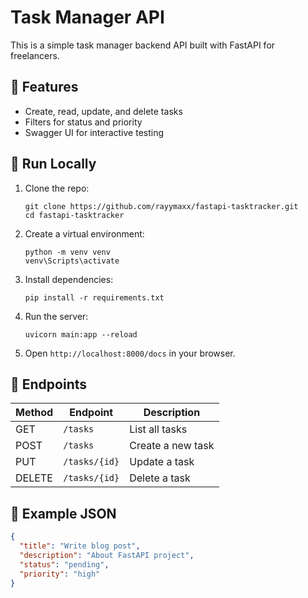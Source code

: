 # Task Manager API

This is a simple task manager backend API built with FastAPI for freelancers.

## 🔧 Features

- Create, read, update, and delete tasks
- Filters for status and priority
- Swagger UI for interactive testing

## 🚀 Run Locally

1. Clone the repo:
    ```
    git clone https://github.com/rayymaxx/fastapi-tasktracker.git
    cd fastapi-tasktracker
    ```

2. Create a virtual environment:
    ```
    python -m venv venv
    venv\Scripts\activate
    ```

3. Install dependencies:
    ```
    pip install -r requirements.txt
    ```

4. Run the server:
    ```
    uvicorn main:app --reload
    ```

5. Open `http://localhost:8000/docs` in your browser.

## 🔎 Endpoints

| Method | Endpoint       | Description         |
|--------|----------------|---------------------|
| GET    | `/tasks`       | List all tasks      |
| POST   | `/tasks`       | Create a new task   |
| PUT    | `/tasks/{id}`  | Update a task       |
| DELETE | `/tasks/{id}`  | Delete a task       |

## 📝 Example JSON
```json
{
  "title": "Write blog post",
  "description": "About FastAPI project",
  "status": "pending",
  "priority": "high"
}
